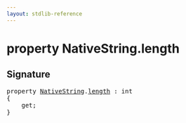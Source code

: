 ```yaml
---
layout: stdlib-reference
---
```


# property NativeString\.length

## Signature

<pre>
<span class='code_keyword'>property</span> <a href="/stdlib-reference/types/nativestring-06/index" class="code_type">NativeString</a>.<a href="/stdlib-reference/types/nativestring-06/length">length</a> : <span class="code_keyword">int</span>
{
    get;
}
</pre>

